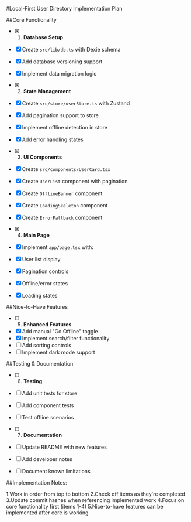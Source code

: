 #Local-First User Directory Implementation Plan

##Core Functionality
-[x] 1. **Database Setup**
- [x] Create `src/lib/db.ts` with Dexie schema
- [x] Add database versioning support
- [x] Implement data migration logic

-[x] 2. **State Management**
- [x] Create `src/store/userStore.ts` with Zustand
- [x] Add pagination support to store
- [x] Implement offline detection in store
- [x] Add error handling states

-[x] 3. **UI Components**
- [x] Create `src/components/UserCard.tsx`
- [x] Create `UserList` component with pagination
- [x] Create `OfflineBanner` component
- [x] Create `LoadingSkeleton` component
- [x] Create `ErrorFallback` component

-[x] 4. **Main Page**
- [x] Implement `app/page.tsx` with:
- [x] User list display
- [x] Pagination controls
- [x] Offline/error states
- [x] Loading states

##Nice-to-Have Features
-[ ] 5. **Enhanced Features**
- [x] Add manual "Go Offline" toggle
- [x] Implement search/filter functionality
- [ ] Add sorting controls
- [ ] Implement dark mode support

##Testing & Documentation
-[ ] 6. **Testing**
- [ ] Add unit tests for store
- [ ] Add component tests
- [ ] Test offline scenarios

-[ ] 7. **Documentation**
- [ ] Update README with new features
- [ ] Add developer notes
- [ ] Document known limitations

##Implementation Notes:

1.Work in order from top to bottom
2.Check off items as they're completed
3.Update commit hashes when referencing implemented work
4.Focus on core functionality first (items 1-4)
5.Nice-to-have features can be implemented after core is working

